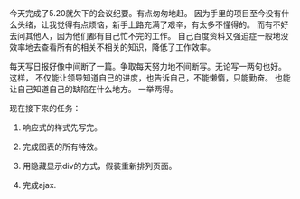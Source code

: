 今天完成了5.20就欠下的会议纪要。有点匆匆地赶。
因为手里的项目至今没有什么头绪，让我觉得有点烦恼，新手上路充满了艰辛，有太多不懂得的。
而有不好去问其他人，因为他们都有自己忙不完的工作。
自己百度资料又强迫症一般地没效率地去查看所有的相关不相关的知识，降低了工作效率。

每天写日报好像中间断了一篇。争取每天努力地不间断写。无论写一两句也好。
这样，
不仅能让领导知道自己的进度，也告诉自己，不能懒惰，只能勤奋。
也能让自己知道自己的缺陷在什么地方。
一举两得。

现在接下来的任务：
1. 响应式的样式先写完。
2. 完成图表的所有特效。

3. 用隐藏显示div的方式，假装重新排列页面。
4. 完成ajax.

